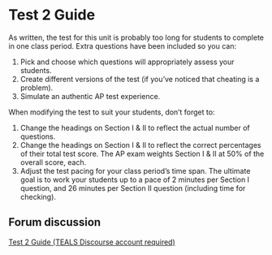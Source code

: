Test 2 Guide
====================================================================================================

As written, the test for this unit is probably too long for students to complete in one class
period. Extra questions have been included so you can:

1. Pick and choose which questions will appropriately assess your students.
2. Create different versions of the test (if you’ve noticed that cheating is a problem).
3. Simulate an authentic AP test experience.

When modifying the test to suit your students, don’t forget to:

1. Change the headings on Section I & II to reflect the actual number of questions.
2. Change the headings on Section I & II to reflect the correct percentages of their total test
   score. The AP exam weights Section I & II at 50% of the overall score, each.
3. Adjust the test pacing for your class period’s time span. The ultimate goal is to work your
   students up to a pace of 2 minutes per Section I question, and 26 minutes per Section II question
   (including time for checking).


 Forum discussion
 ----------------
 [Test 2 Guide (TEALS Discourse account required)](http://forums.tealsk12.org/c/unit-3/3-99-unit-3-test)
